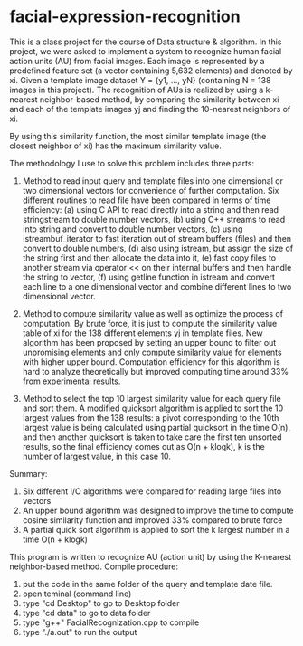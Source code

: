 # facial-expression-recognition
This is a class project for the course of Data structure & algorithm. In this project, we were asked to implement a system to recognize human facial action units (AU) from facial images. Each image is represented by a predefined feature set (a vector containing 5,632 elements) and denoted by xi. Given a template image dataset Y = {y1, …, yN} (containing N = 138 images in this project). The recognition of AUs is realized by using a k-nearest neighbor-based method, by comparing the similarity between xi and each of the template images yj and finding the 10-nearest neighbors of xi. 
 
By using this similarity function, the most similar template image (the closest neighbor of xi) has the maximum similarity value.

The methodology I use to solve this problem includes three parts: 
1. Method to read input query and template files into one dimensional or two dimensional vectors for convenience of further computation. Six different routines to read file have been compared in terms of time efficiency: (a) using C API to read directly into a string and then read stringstream to double number vectors, (b) using C++ streams to read into string and convert to double number vectors, (c) using istreambuf_iterator to fast iteration out of stream buffers (files) and then convert to double numbers, (d) also using istream, but assign the size of the string first and then allocate the data into it, (e) fast copy files to another stream via operator << on their internal buffers and then handle the string to vector, (f) using getline function in istream and convert each line to a one dimensional vector and combine different lines to two dimensional vector.

2. Method to compute similarity value as well as optimize the process of computation. By brute force, it is just to compute the similarity value table of xi for the 138 different elements yj in template files.  New algorithm has been proposed by setting an upper bound to filter out unpromising elements and only compute similarity value for elements with higher upper bound. Computation efficiency for this algorithm is hard to analyze theoretically but improved computing time around 33% from experimental results.

3. Method to select the top 10 largest similarity value for each query file and sort them. A modified quicksort algorithm is applied to sort the 10 largest values from the 138 results: a pivot corresponding to the 10th largest value is being calculated using partial quicksort in the time O(n), and then another quicksort is taken to take care the first ten unsorted results, so the final efficiency comes out as O(n + klogk), k is the number of largest value, in this case 10.

Summary:
1.	Six different I/O algorithms were compared for reading large files into vectors
2.	An upper bound algorithm was designed to improve the time to compute cosine similarity function and improved 33% compared to brute force
3.	A partial quick sort algorithm is applied to sort the k largest number in a time O(n + klogk)

This program is written to recognize AU (action unit) by using the K-nearest neighbor-based method. 
Compile procedure:
1. put the code in the same folder of the query and template date file.
2. open teminal (command line)
3. type "cd Desktop" to go to Desktop folder
4. type "cd data" to go to data folder
5. type "g++" FacialRecognization.cpp to compile
6. type "./a.out" to run the output
